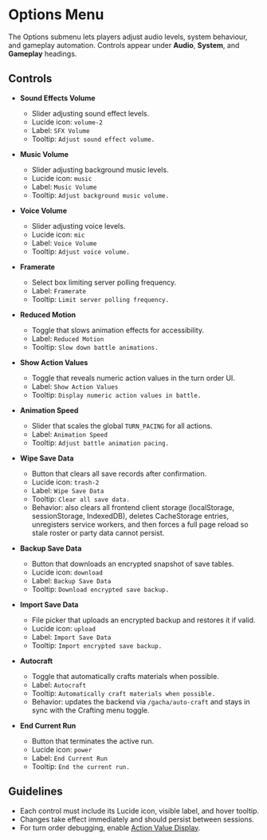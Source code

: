 # Options Menu

The Options submenu lets players adjust audio levels, system behaviour, and gameplay automation. Controls appear under **Audio**, **System**, and **Gameplay** headings.

## Controls

- **Sound Effects Volume**
  - Slider adjusting sound effect levels.
  - Lucide icon: `volume-2`
  - Label: `SFX Volume`
  - Tooltip: `Adjust sound effect volume.`

- **Music Volume**
  - Slider adjusting background music levels.
  - Lucide icon: `music`
  - Label: `Music Volume`
  - Tooltip: `Adjust background music volume.`

- **Voice Volume**
  - Slider adjusting voice levels.
  - Lucide icon: `mic`
  - Label: `Voice Volume`
  - Tooltip: `Adjust voice volume.`

- **Framerate**
  - Select box limiting server polling frequency.
  - Label: `Framerate`
  - Tooltip: `Limit server polling frequency.`
- **Reduced Motion**
  - Toggle that slows animation effects for accessibility.
  - Label: `Reduced Motion`
  - Tooltip: `Slow down battle animations.`
- **Show Action Values**
  - Toggle that reveals numeric action values in the turn order UI.
  - Label: `Show Action Values`
  - Tooltip: `Display numeric action values in battle.`

- **Animation Speed**
  - Slider that scales the global `TURN_PACING` for all actions.
  - Label: `Animation Speed`
  - Tooltip: `Adjust battle animation pacing.`

- **Wipe Save Data**
  - Button that clears all save records after confirmation.
  - Lucide icon: `trash-2`
  - Label: `Wipe Save Data`
  - Tooltip: `Clear all save data.`
  - Behavior: also clears all frontend client storage (localStorage, sessionStorage, IndexedDB), deletes CacheStorage entries, unregisters service workers, and then forces a full page reload so stale roster or party data cannot persist.

- **Backup Save Data**
  - Button that downloads an encrypted snapshot of save tables.
  - Lucide icon: `download`
  - Label: `Backup Save Data`
  - Tooltip: `Download encrypted save backup.`

- **Import Save Data**
  - File picker that uploads an encrypted backup and restores it if valid.
  - Lucide icon: `upload`
  - Label: `Import Save Data`
  - Tooltip: `Import encrypted save backup.`

- **Autocraft**
  - Toggle that automatically crafts materials when possible.
  - Label: `Autocraft`
  - Tooltip: `Automatically craft materials when possible.`
  - Behavior: updates the backend via `/gacha/auto-craft` and stays in sync with the Crafting menu toggle.

- **End Current Run**
  - Button that terminates the active run.
  - Lucide icon: `power`
  - Label: `End Current Run`
  - Tooltip: `End the current run.`

## Guidelines

- Each control must include its Lucide icon, visible label, and hover tooltip.
- Changes take effect immediately and should persist between sessions.
- For turn order debugging, enable [Action Value Display](action-value-display.md).
